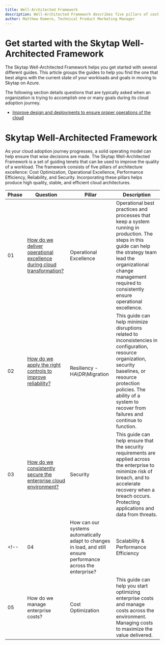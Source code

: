 ```yaml
---
title: Well-Architected Framework
description: Well-Architected Framework describes five pillars of cost optimization, operational excellence, performance efficiency, reliability, and security, that result in a high quality and scalable cloud architecture.
author: Matthew Romero, Technical Product Marketing Manager 
---
```


# Get started with the Skytap Well-Architected Framework 

The Skytap Well-Architected Framework helps you get started with several different guides. This article groups the guides to help you find the one that best aligns with the current state of your workloads and goals in moving to Skytap on Azure. 

The following section details questions that are typically asked when an organization is trying to accomplish one or many goals during its cloud adoption journey.
<!---* Adopt the cloud to deliver business and technical outcomes sooner--->
* [Improve design and deployments to ensure proper operations of the cloud](./operations/README.md)  

#  Skytap Well-Architected Framework 

As your cloud adoption journey progresses, a solid operating model can help ensure that wise decisions are made. 
The Skytap Well-Architected Framework is a set of guiding tenets that can be used to improve the quality of a workload. The framework consists of five pillars of architecture excellence: Cost Optimization, Operational Excellence, Performance Efficiency, Reliability, and Security. Incorporating these pillars helps produce high quality, stable, and efficient cloud architectures.

| Phase | Question | Pillar | Description |
| ----- | -------- | ------ | ----------- |
| 01 | [How do we deliver operational excellence during cloud transformation?](./operations/README.md) | Operational Excellence | Operational best practices and processes that keep a system running in production. The steps in this guide can help the strategy team lead the organizational change management required to consistently ensure operational excellence. |
| 02 | [How do we apply the right controls to improve reliability?](./resiliency/README.md) | Resiliency - HA\DR\Migration | This guide can help minimize disruptions related to inconsistencies in configuration, resource organization, security baselines, or resource protection policies. The ability of a system to recover from failures and continue to function. |
| 03 | [How do we consistently secure the enterprise cloud environment?](./security/README.md) | Security | This guide can help ensure that the security requirements are applied across the enterprise to minimize risk of breach, and to accelerate recovery when a breach occurs. Protecting applications and data from threats. |
<!-- | 04 | How can our systems automatically adapt to changes in load, and still ensure performance across the enterprise? | Scalability & Performance Efficiency | This guide can help you establish processes for maintaining performance across the enterprise, as well as build in the ability of a system to adapt to changes in workload. |
| 05 | How do we manage enterprise costs? | Cost Optimization |This guide can help you start optimizing enterprise costs and manage costs across the environment. Managing costs to maximize the value delivered. | -->
